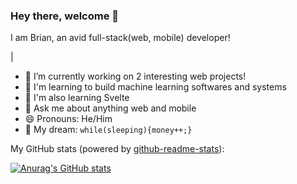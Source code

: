### Hey there, welcome 👋

I am Brian, an avid full-stack(web, mobile) developer!

<a href="https://camo.githubusercontent.com/cef9b3165ec1a9a4e9197b824390c48e3806a27b2dd52aa92967f8a30c4c9449/68747470733a2f2f696d672e736869656c64732e696f2f62616467652f426c6f672d4630373733413f7374796c653d666c61742d737175617265266c6f676f3d66697265666f782d62726f77736572266c6f676f436f6c6f723d7768697465"></a> | <a href="https://camo.githubusercontent.com/cef9b3165ec1a9a4e9197b824390c48e3806a27b2dd52aa92967f8a30c4c9449/68747470733a2f2f696d672e736869656c64732e696f2f62616467652f426c6f672d4630373733413f7374796c653d666c61742d737175617265266c6f676f3d66697265666f782d62726f77736572266c6f676f436f6c6f723d7768697465"></a>

<!--
[![Blog](https://camo.githubusercontent.com/cef9b3165ec1a9a4e9197b824390c48e3806a27b2dd52aa92967f8a30c4c9449/68747470733a2f2f696d672e736869656c64732e696f2f62616467652f426c6f672d4630373733413f7374796c653d666c61742d737175617265266c6f676f3d66697265666f782d62726f77736572266c6f676f436f6c6f723d7768697465)](https://google.com)

[![LinkedIn](https://camo.githubusercontent.com/aab7a97ea2b2789f3268e9cef282fbf5df5de4d4d3ea48fe44a6495a6464b393/68747470733a2f2f696d672e736869656c64732e696f2f62616467652f2d4c696e6b6564496e2d3135363842463f7374796c653d666c61742d737175617265266c6f676f3d4c696e6b6564696e266c6f676f436f6c6f723d7768697465)](https://linkedin.com/in/brianpaintsil)


[![Gmail](https://camo.githubusercontent.com/58ee349ec7a128eb8f8e118d0f57514bc98e81f27b4766c976391a58f8e04aef/68747470733a2f2f696d672e736869656c64732e696f2f62616467652f2d456d61696c2d4538343533433f7374796c653d666c61742d737175617265266c6f676f3d476d61696c266c6f676f436f6c6f723d7768697465)](mailto:braendadev@gmail.com)

-->


- 🔭 I’m currently working on 2 interesting web projects!
- 🚀 I'm learning to build machine learning softwares and systems
- 🧐 I'm also learning Svelte
- 💬 Ask me about anything web and mobile
- 😄 Pronouns: He/Him
- 🌭 My dream: ```while(sleeping){money++;}```

My GitHub stats (powered by [github-readme-stats](https://github.com/anuraghazra/github-readme-stats)):


[![Anurag's GitHub stats](https://github-readme-stats.vercel.app/api?username=kiidbrian&show_icons=true&bg_color=00000000)](https://github.com/anuraghazra/github-readme-stats)

<!-- 
[![GitHub Streak](https://streak-stats.demolab.com/?user=kiidbrian)](https://git.io/streak-stats) 
-->

<!--
**kiidbrian/kiidbrian** is a ✨ _special_ ✨ repository because its `README.md` (this file) appears on your GitHub profile.

Here are some ideas to get you started:

- 🔭 I’m currently working on ...
- 🌱 I’m currently learning ...
- 👯 I’m looking to collaborate on ...
- 🤔 I’m looking for help with ...
- 💬 Ask me about ...
- 📫 How to reach me: ...
- 😄 Pronouns: ...
- ⚡ Fun fact: ...
-->
